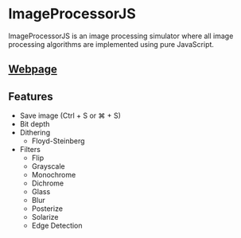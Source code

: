 # ImageProcessorJS

ImageProcessorJS is an image processing simulator where all image processing algorithms are implemented using pure JavaScript.

## [Webpage](https://biarmic.github.io/image-processor-js/)

## Features
* Save image (Ctrl + S or &#8984; + S)
* Bit depth
* Dithering
    * Floyd-Steinberg
* Filters
    * Flip
    * Grayscale
    * Monochrome
    * Dichrome
    * Glass
    * Blur
    * Posterize
    * Solarize
    * Edge Detection